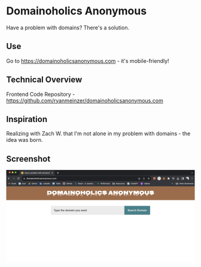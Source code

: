 # Domainoholics Anonymous

Have a problem with domains? There's a solution.

## Use

Go to https://domainoholicsanonymous.com - it's mobile-friendly!

## Technical Overview

Frontend Code Repository - https://github.com/ryanmeinzer/domainoholicsanonymous.com

## Inspiration

Realizing with Zach W. that I'm not alone in my problem with domains - the idea was born.

## Screenshot

![Domainoholics Anonynous Screenshot](/domainoholicsanonymous-screenshot.png)

